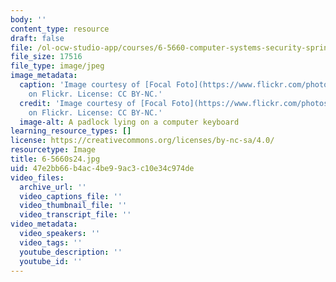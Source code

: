 ```yaml
---
body: ''
content_type: resource
draft: false
file: /ol-ocw-studio-app/courses/6-5660-computer-systems-security-spring-2024/6-5660s24.jpg
file_size: 17516
file_type: image/jpeg
image_metadata:
  caption: 'Image courtesy of [Focal Foto](https://www.flickr.com/photos/192902634@N05/52646422130)
    on Flickr. License: CC BY-NC.'
  credit: 'Image courtesy of [Focal Foto](https://www.flickr.com/photos/192902634@N05/52646422130)
    on Flickr. License: CC BY-NC.'
  image-alt: A padlock lying on a computer keyboard
learning_resource_types: []
license: https://creativecommons.org/licenses/by-nc-sa/4.0/
resourcetype: Image
title: 6-5660s24.jpg
uid: 47e2bb66-b4ac-4be9-9ac3-c10e34c974de
video_files:
  archive_url: ''
  video_captions_file: ''
  video_thumbnail_file: ''
  video_transcript_file: ''
video_metadata:
  video_speakers: ''
  video_tags: ''
  youtube_description: ''
  youtube_id: ''
---
```

